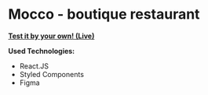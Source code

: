 # Mocco - boutique restaurant

**[Test it by your own! (Live)](https://awril-mocco.netlify.app/)**

**Used Technologies:**

 - React.JS
 - Styled Components
 - Figma


 
